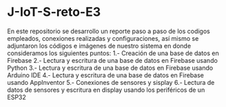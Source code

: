 # J-IoT-S-reto-E3

En este repositorio se desarrollo un reporte paso a paso de los codigos empleados, conexiones realizadas y configuraciones, así mismo se adjuntaron los códigos e imágenes de nuestro sistema en donde consideramos los siguientes puntos:
1.- Creación de una base de datos en Firebase
2.- Lectura y escritura de una base de datos en Firebase usando Python
3.- Lectura y escritura de una base de datos en Firebase usando Arduino IDE
4.- Lectura y escritura de una base de datos en Firebase usando AppInventor
5.- Conexiones de sensores y sisplay
6.- Lectura de datos de sensores y escritura en display usando los periféricos de un ESP32


